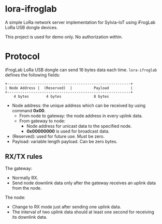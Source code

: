 # lora-ifroglab

A simple LoRa network server implementation for Sylvia-IoT using iFrogLab LoRa USB dongle devices.

This project is used for demo only. No authorization within.

# Protocol

iFrogLab LoRa USB dongle can send 16 bytes data each time. `lora-ifroglab` defines the following fields:

    +---------------------------------------------------------+
    | Node Address |  (Reserved)  |          Payload          |
    +---------------------------------------------------------+
        4 bytes        4 bytes               8 bytes

- Node address: the unique address which can be received by using command **0x00**.
    - From node to gateway: the node address in every uplink data.
    - From gateway to node:
        - Node address for unicast data to the specified node.
        - **0x00000000** is used for broadcast data.
- (Reserved): used for future use. Must be zero.
- Payload: variable length payload. Can be zero bytes.

## RX/TX rules

The gateway:
- Normally RX.
- Send node downlink data only after the gateway receives an uplink data from the node.

The node:
- Change to RX mode just after sending one uplink data.
- The interval of two uplink data should at least one second for receiving its downlink data.
